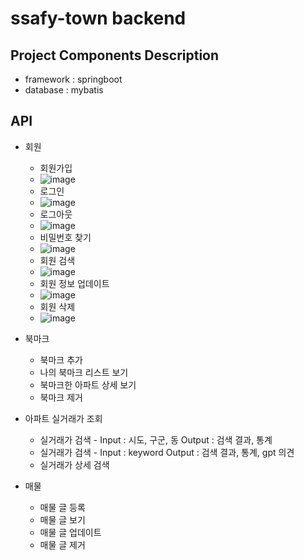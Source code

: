 # ssafy-town backend


## Project Components Description

* framework : springboot
* database : mybatis

## API
* 회원
    * 회원가입
    * ![image](https://github.com/ssafy-town/ssafy-town-backend/assets/102495970/21ab5579-de70-4761-a003-09191aa162c2)
    * 로그인
    * ![image](https://github.com/ssafy-town/ssafy-town-backend/assets/102495970/b2298820-4569-492e-a9ef-366c7f8942a3)
    * 로그아웃
    * ![image](https://github.com/ssafy-town/ssafy-town-backend/assets/102495970/f5d3398e-60fc-4f68-b400-5e6c33c49a92)
    * 비밀번호 찾기
    * ![image](https://github.com/ssafy-town/ssafy-town-backend/assets/102495970/d239f868-d147-4841-9b4f-4d4a07770fc9)
    * 회원 검색
    * ![image](https://github.com/ssafy-town/ssafy-town-backend/assets/102495970/d5320c2c-3dde-4f18-a488-ad829bce9334)
    * 회원 정보 업데이트
    * ![image](https://github.com/ssafy-town/ssafy-town-backend/assets/102495970/7721ffb1-09bf-45b2-a620-e0926b2114d4)
    * 회원 삭제
    * ![image](https://github.com/ssafy-town/ssafy-town-backend/assets/102495970/592bee76-99e2-485d-b5ed-a86a97516409)


* 북마크
     * 북마크 추가
     * 나의 북마크 리스트 보기
     * 북마크한 아파트 상세 보기
     * 북마크 제거
 
* 아파트 실거래가 조회
     * 실거래가 검색 - Input : 시도, 구군, 동  Output : 검색 결과, 통계
     * 실거래가 검색 - Input : keyword   Output : 검색 결과, 통계, gpt 의견
     * 실거래가 상세 검색
 
* 매물
     * 매물 글 등록
     * 매물 글 보기
     * 매물 글 업데이트
     * 매물 글 제거
